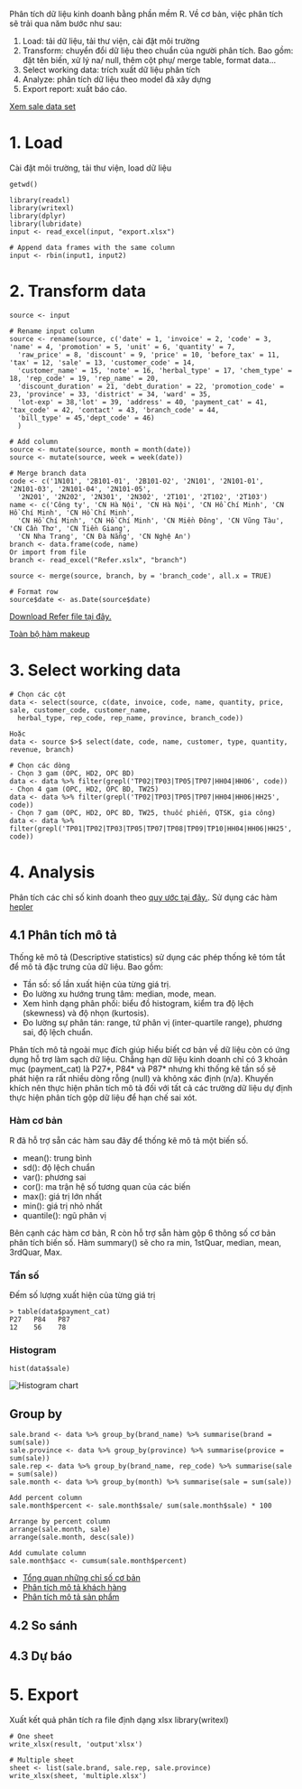 Phân tích dữ liệu kinh doanh bằng phần mềm R. Về cơ bản, việc phân tích sẽ trải qua năm bước như sau:
1. Load: tải dữ liệu, tải thư viện, cài đặt môi trường
2. Transform: chuyển đổi dữ liệu theo chuẩn của người phân tích. Bao gồm: đặt tên biến, xử lý na/ null, thêm cột phụ/ merge table, format data...
3. Select working data: trích xuất dữ liệu phân tích
4. Analyze: phân tích dữ liệu theo model đã xây dựng
5. Export report: xuất báo cáo.

[Xem sale data set](./dataset.md)
# 1. Load
Cài đặt môi trường, tải thư viện, load dữ liệu
```
getwd()

library(readxl)
library(writexl)
library(dplyr)
library(lubridate)
input <- read_excel(input, "export.xlsx")

# Append data frames with the same column
input <- rbin(input1, input2)
```


# 2. Transform data
```
source <- input

# Rename input column
source <- rename(source, c('date' = 1, 'invoice' = 2, 'code' = 3, 'name' = 4, 'promotion' = 5, 'unit' = 6, 'quantity' = 7, 
  'raw_price' = 8, 'discount' = 9, 'price' = 10, 'before_tax' = 11, 'tax' = 12, 'sale' = 13, 'customer_code' = 14, 
  'customer_name' = 15, 'note' = 16, 'herbal_type' = 17, 'chem_type' = 18, 'rep_code' = 19, 'rep_name' = 20, 
  'discount_duration' = 21, 'debt_duration' = 22, 'promotion_code' = 23, 'province' = 33, 'district' = 34, 'ward' = 35, 
  'lot-exp' = 38,'lot' = 39, 'address' = 40, 'payment_cat' = 41, 'tax_code' = 42, 'contact' = 43, 'branch_code' = 44, 
  'bill_type' = 45,'dept_code' = 46)
  )

```


```
# Add column
source <- mutate(source, month = month(date))
source <- mutate(source, week = week(date))

# Merge branch data
code <- c('1N101', '2B101-01', '2B101-02', '2N101', '2N101-01', '2N101-03', '2N101-04', '2N101-05', 
  '2N201', '2N202', '2N301', '2N302', '2T101', '2T102', '2T103')
name <- c('Công ty', 'CN Hà Nội', 'CN Hà Nội', 'CN Hồ Chí Minh', 'CN Hồ Chí Minh', 'CN Hồ Chí Minh', 
  'CN Hồ Chí Minh', 'CN Hồ Chí Minh', 'CN Miền Đông', 'CN Vũng Tàu', 'CN Cần Thơ', 'CN Tiền Giang', 
  'CN Nha Trang', 'CN Đà Nẵng', 'CN Nghệ An')
branch <- data.frame(code, name)
Or import from file
branch <- read_excel("Refer.xslx", "branch")

source <- merge(source, branch, by = 'branch_code', all.x = TRUE)
```

```
# Format row
source$date <- as.Date(source$date)
```

[Download Refer file tại đây.](https://docs.google.com/spreadsheets/d/16LjQ8uVkXLTo-fDVaRPkXC-zccALC38UUzlE42bkmLc/edit?usp=sharing)

[Toàn bộ hàm makeup](./makeup.md)
# 3. Select working data


```
# Chọn các cột
data <- select(source, c(date, invoice, code, name, quantity, price, sale, customer_code, customer_name, 
  herbal_type, rep_code, rep_name, province, branch_code))
  
Hoặc
data <- source $>$ select(date, code, name, customer, type, quantity, revenue, branch)
```

```
# Chọn các dòng
- Chọn 3 gam (OPC, HD2, OPC BD)
data <- data %>% filter(grepl('TP02|TP03|TP05|TP07|HH04|HH06', code))
- Chọn 4 gam (OPC, HD2, OPC BD, TW25)
data <- data %>% filter(grepl('TP02|TP03|TP05|TP07|HH04|HH06|HH25', code))
- Chọn 7 gam (OPC, HD2, OPC BD, TW25, thuốc phiến, QTSK, gia công)
data <- data %>% filter(grepl('TP01|TP02|TP03|TP05|TP07|TP08|TP09|TP10|HH04|HH06|HH25', code))
```


# 4. Analysis
Phân tích các chỉ số kinh doanh theo [quy ước tại đây.](./metric.md).
Sử dụng các hàm [hepler](./helper.md)

## 4.1 Phân tích mô tả
Thống kê mô tả (Descriptive statistics) sử dụng các phép thống kê tóm tắt để mô tả đặc trưng của dữ liệu. Bao gồm:
- Tần số: số lần xuất hiện của từng giá trị.
- Đo lường xu hướng trung tâm: median, mode, mean.
- Xem hình dạng phân phối: biểu đồ histogram, kiểm tra độ lệch (skewness) và độ nhọn (kurtosis).
- Đo lường sự phân tán: range, tứ phân vị (inter-quartile range), phương sai, độ lệch chuẩn.

Phân tích mô tả ngoài mục đích giúp hiểu biết cơ bản về dữ liệu còn có ứng dụng hỗ trợ làm sạch dữ liệu. Chẳng hạn dữ liệu kinh doanh chỉ có 3 khoản mục (payment_cat) là P27*, P84* và P87* nhưng khi thống kê tần số sẽ phát hiện ra rất nhiều dòng rỗng (null) và không xác định (n/a). Khuyến khích nên thực hiện phân tích mô tả đối với tất cả các trường dữ liệu dự định thực hiện phân tích gộp dữ liệu để hạn chế sai xót.

### Hàm cơ bản
R đã hỗ trợ sẵn các hàm sau đây để thống kê mô tả một biến số.
- mean(): trung bình
- sd(): độ lệch chuẩn
- var(): phương sai
- cor(): ma trận hệ số tương quan của các biến
- max(): giá trị lớn nhất
- min(): giá trị nhỏ nhất
- quantile(): ngũ phân vị

Bên cạnh các hàm cơ bản, R còn hỗ trợ sẵn hàm gộp 6 thông số cơ bản phân tích biến số. Hàm summary() sẽ cho ra min, 1stQuar, median, mean, 3rdQuar, Max.

### Tần số
Đếm số lượng xuất hiện của từng giá trị
```
> table(data$payment_cat)
P27   P84   P87
12    56    78
```
### Histogram
```
hist(data$sale)
```
![Histogram chart](https://cdn.datamentor.io/wp-content/uploads/2017/11/r-histogram.png)

## Group by
```
sale.brand <- data %>% group_by(brand_name) %>% summarise(brand = sum(sale))
sale.province <- data %>% group_by(province) %>% summarise(provice = sum(sale))
sale.rep <- data %>% group_by(brand_name, rep_code) %>% summarise(sale = sum(sale))
sale.month <- data %>% group_by(month) %>% summarise(sale = sum(sale))

Add percent column
sale.month$percent <- sale.month$sale/ sum(sale.month$sale) * 100

Arrange by percent column
arrange(sale.month, sale)
arrange(sale.month, desc(sale))

Add cumulate column
sale.month$acc <- cumsum(sale.month$percent)
```
- [Tổng quan những chỉ số cơ bản](./analyse/overview.md)
- [Phân tích mô tả khách hàng](./analyse/customers.md)
- [Phân tích mô tả sản phẩm](./analyse/products.md)
## 4.2 So sánh

## 4.3 Dự báo

# 5. Export
Xuất kết quả phân tích ra file định dạng xlsx
library(writexl)

```
# One sheet
write_xlsx(result, 'output'xlsx')

# Multiple sheet
sheet <- list(sale.brand, sale.rep, sale.province)
write_xlsx(sheet, 'multiple.xlsx')
```
